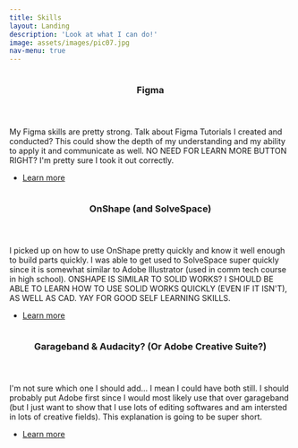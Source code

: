 ```yaml
---
title: Skills
layout: Landing
description: 'Look at what I can do!'
image: assets/images/pic07.jpg
nav-menu: true
---
```


<!-- Main -->
<div id="main">

<!-- One -->
<section id="two" class="spotlights">
	<section>
		<a href="generic.html" class="image">
			<img src="{% link assets/images/pic08.jpg %}" alt="" data-position="center center" />
		</a>
		<div class="content">
			<div class="inner">
				<header class="major">
					<h3>Figma</h3>
				</header>
				<p>My Figma skills are pretty strong. Talk about Figma Tutorials I created and conducted? This could show the depth of my understanding and my ability to apply it and communicate as well. NO NEED FOR LEARN MORE BUTTON RIGHT? I'm pretty sure I took it out correctly.</p>
				<ul class="actions">
					<li><a href="skills.html" class="button">Learn more</a></li>
				</ul>
			</div>
		</div>
	</section>
	<section>
		<a href="generic.html" class="image">
			<img src="{% link assets/images/pic09.jpg %}" alt="" data-position="top center" />
		</a>
		<div class="content">
			<div class="inner">
				<header class="major">
					<h3>OnShape (and SolveSpace)</h3>
				</header>
				<p>I picked up on how to use OnShape pretty quickly and know it well enough to build parts quickly. I was able to get used to SolveSpace super quickly since it is somewhat similar to Adobe Illustrator (used in comm tech course in high school). ONSHAPE IS SIMILAR TO SOLID WORKS? I SHOULD BE ABLE TO LEARN HOW TO USE SOLID WORKS QUICKLY (EVEN IF IT ISN'T), AS WELL AS CAD. YAY FOR GOOD SELF LEARNING SKILLS.</p>
				<ul class="actions">
					<li><a href="skills.html" class="button">Learn more</a></li>
				</ul>
			</div>
		</div>
	</section>
	<section>
		<a href="generic.html" class="image">
			<img src="{% link assets/images/pic10.jpg %}" alt="" data-position="25% 25%" />
		</a>
		<div class="content">
			<div class="inner">
				<header class="major">
					<h3>Garageband & Audacity? (Or Adobe Creative Suite?)</h3>
				</header>
				<p>I'm not sure which one I should add... I mean I could have both still. I should probably put Adobe first since I would most likely use that over garageband (but I just want to show that I use lots of editing softwares and am intersted in lots of creative fields). This explanation is going to be super short.</p>
				<ul class="actions">
					<li><a href="skills.html" class="button">Learn more</a></li>
				</ul>
			</div>
		</div>
	</section>
</section>
